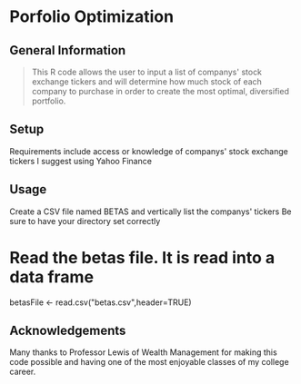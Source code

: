 # Porfolio Optimization



## General Information
> This R code allows the user to input a list of companys' stock exchange tickers and will determine how much stock 
> of each company to purchase in order to create the most optimal, diversified portfolio.



## Setup
Requirements include access or knowledge of companys' stock exchange tickers
I suggest using Yahoo Finance



## Usage
Create a CSV file named BETAS and vertically list the companys' tickers
Be sure to have your directory set correctly

# Read the betas file.  It is read into a data frame
betasFile <- read.csv("betas.csv",header=TRUE)



## Acknowledgements
Many thanks to Professor Lewis of Wealth Management for making this code possible and having one of the most enjoyable classes of my college career.



